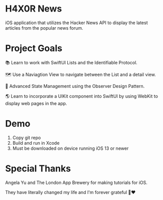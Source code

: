 # H4X0R News
iOS application that utilizes the Hacker News API to display the latest articles from the popular news forum. 

# Project Goals
📚 Learn to work with SwiftUI Lists and the Identifiable Protocol.

🗺 Use a Naviagtion View to navigate between the List and a detail view.

🧠 Advanced State Management using the Observer Design Pattern.

🌎 Learn to incorporate a UIKit component into SwiftUI by using WebKit to display web pages in the app.

# Demo
1. Copy git repo
2. Build and run in Xcode
3. Must be downloaded on device running iOS 13 or newer

# Special Thanks
Angela Yu and The London App Brewery for making tutorials for iOS.

They have literally changed my life and I'm forever grateful 🙏❤️
